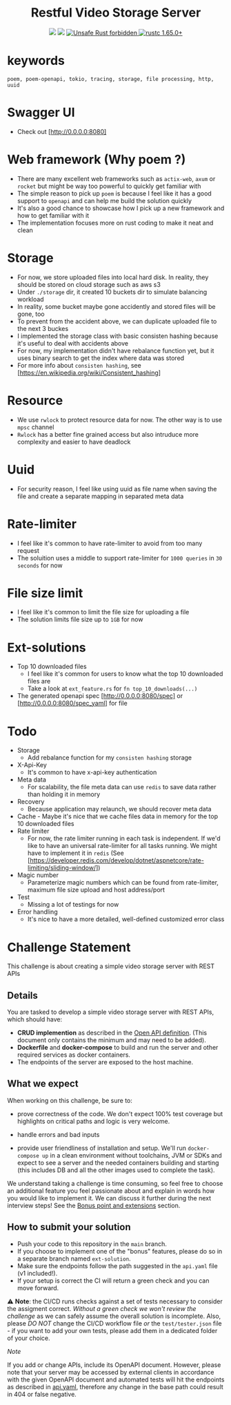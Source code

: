 <h1 align="center">Restful Video Storage Server</h1>

<div align="center">
  <!-- CI -->
  <img src="https://github.com/cityos-dev/Gembright-Stone-Hung/actions/workflows/action.yaml/badge.svg" />
  <img src="https://github.com/cityos-dev/Gembright-Stone-Hung/actions/workflows/clippy.yaml/badge.svg" />
  <a href="https://github.com/rust-secure-code/safety-dance/">
    <img src="https://img.shields.io/badge/unsafe-forbidden-success.svg?style=flat-square"
      alt="Unsafe Rust forbidden" />
  </a>
  <a href="https://blog.rust-lang.org/2022/11/03/Rust-1.65.0.html">
    <img src="https://img.shields.io/badge/rustc-1.65.0+-ab6000.svg"
      alt="rustc 1.65.0+" />
  </a>
</div>

# keywords
```
poem, poem-openapi, tokio, tracing, storage, file processing, http, uuid
```
# Swagger UI
  * Check out [http://0.0.0.0:8080] 

# Web framework (Why poem ?) 
  * There are many excellent web frameworks such as `actix-web`, `axum` or `rocket` but might be way too powerful to quickly get familiar with 
  * The simple reason to pick up `poem` is because I feel like it has a good support to `openapi` and can help me build the solution quickly
  * It's also a good chance to showcase how I pick up a new framework and how to get familiar with it
  * The implementation focuses more on rust coding to make it neat and clean

# Storage
  * For now, we store uploaded files into local hard disk. In reality, they should be stored on cloud storage such as aws s3
  * Under `./storage` dir, it created 10 buckets dir to simulate balancing workload
  * In reality, some bucket maybe gone accidently and stored files will be gone, too
  * To prevent from the accident above, we can duplicate uploaded file to the next 3 buckes
  * I implemented the storage class with basic consisten hashing because it's useful to deal with accidents above
  * For now, my implementation didn't have rebalance function yet, but it uses binary search to get the index where data was stored
  * For more info about `consisten hashing`, see [https://en.wikipedia.org/wiki/Consistent_hashing]

# Resource
  * We use `rwlock` to protect resource data for now. The other way is to use `mpsc` channel
  * `Rwlock` has a better fine grained access but also intruduce more complexity and easier to have deadlock

# Uuid
  * For security reason, I feel like using uuid as file name when saving the file and create a separate mapping in separated meta data

# Rate-limiter
  * I feel like it's common to have rate-limiter to avoid from too many request
  * The soluition uses a middle to support rate-limiter for `1000 queries` in `30 seconds` for now

# File size limit
  * I feel like it's common to limit the file size for uploading a file
  * The solution limits file size up to `1GB` for now

# Ext-solutions
  - Top 10 downloaded files
    * I feel like it's common for users to know what the top 10 downloaded files are
    * Take a look at `ext_feature.rs` for `fn top_10_downloads(...)` 
  - The generated openapi spec [http://0.0.0.0:8080/spec] or [http://0.0.0.0:8080/spec_yaml] for file

# Todo
  * Storage
    - Add rebalance function for my `consisten hashing` storage
  * X-Api-Key
    - It's common to have x-api-key authentication
  * Meta data
    - For scalability, the file meta data can use `redis` to save data rather than holding it in memory
  * Recovery
    - Because application may relaunch, we should recover meta data
  *  Cache
    - Maybe it's nice that we cache files data in memory for the top 10 downloaded files
  * Rate limiter
    - For now, the rate limiter running in each task is independent. If we'd like to have an universal rate-limiter for all tasks running. We might have to implement it in `redis` (See [https://developer.redis.com/develop/dotnet/aspnetcore/rate-limiting/sliding-window/])
  * Magic number
    - Parameterize magic numbers which can be found from rate-limiter, maximum file size upload and host address/port
  * Test
    - Missing a lot of testings for now
  * Error handling
    - It's nice to have a more detailed, well-defined customized error class
  

# Challenge Statement

This challenge is about creating a simple video storage server with REST APIs

## Details

You are tasked to develop a simple video storage server with REST APIs, which should have:
- **CRUD implemention** as described in the [Open API definition](./api.yaml). (This document only contains the minimum and may need to be added).
- **Dockerfile** and **docker-compose** to build and run the server and other required services as docker containers.
- The endpoints of the server are exposed to the host machine.

## What we expect

When working on this challenge, be sure to:

- prove correctness of the code. We don't expect 100% test coverage but highlights on critical paths and logic is very welcome.
  
- handle errors and bad inputs
  
- provide user friendliness of installation and setup. We'll run `docker-compose up` in a clean environment without toolchains, JVM or SDKs and expect to see a server and the needed containers building and starting (this includes DB and all the other images used to complete the task).

We understand taking a challenge is time consuming, so feel free to choose an additional feature you feel passionate about and explain in words how you would like to implement it. We can discuss it further during the next interview steps!
See the [Bonus point and extensions](#bonus-points-and-extensions) section.
  

## How to submit your solution

- Push your code to this repository in the `main` branch.
- If you choose to implement one of the "bonus" features, please do so in a separate branch named `ext-solution`.
- Make sure the endpoints follow the path suggested in the `api.yaml` file (v1 included!).
- If your setup is correct the CI will return a green check and you can move forward. 

⚠️ **Note**: the CI/CD runs checks against a set of tests necessary to consider the assigment correct. _Without a green check we won't review the challenge_ as we can safely assume the overall solution is incomplete. Also, please *DO NOT* change the CI/CD workflow file _or_ the `test/tester.json` file - if you want to add your own tests, please add them in a dedicated folder of your choice.

*Note*

If you add or change APIs, include its OpenAPI document. However, please note that your server may be accessed by external clients in accordance with the given OpenAPI document and automated tests will hit the endpoints as described in [api.yaml](./api.yaml), therefore any change in the base path could result in 404 or false negative.

